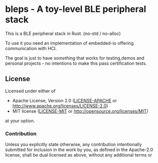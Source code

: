 # bleps - A toy-level BLE peripheral stack

This is a BLE peripheral stack in Rust. (no-std / no-alloc)

To use it you need an implementation of embedded-io offering communication with HCI.

The goal is just to have _something_ that works for testing,demos and personal projects - no intentions to make this pass certification tests.

## License

Licensed under either of

- Apache License, Version 2.0 ([LICENSE-APACHE](LICENSE-APACHE) or
  http://www.apache.org/licenses/LICENSE-2.0)
- MIT license ([LICENSE-MIT](LICENSE-MIT) or http://opensource.org/licenses/MIT)

at your option.

### Contribution

Unless you explicitly state otherwise, any contribution intentionally submitted for inclusion in the
work by you, as defined in the Apache-2.0 license, shall be dual licensed as above, without any
additional terms or 
